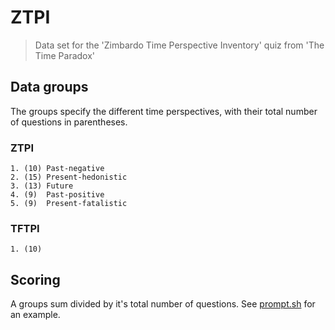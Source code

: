 # ZTPI

> Data set for the 'Zimbardo Time Perspective Inventory' quiz from 'The Time Paradox'

## Data groups

The groups specify the different time perspectives, with their total number of questions in parentheses.

### ZTPI

```
1. (10) Past-negative
2. (15) Present-hedonistic
3. (13) Future
4. (9)  Past-positive
5. (9)  Present-fatalistic
```

### TFTPI

```
1. (10)
```

## Scoring

A groups sum divided by it's total number of questions. See [prompt.sh](prompt.sh) for an example.

